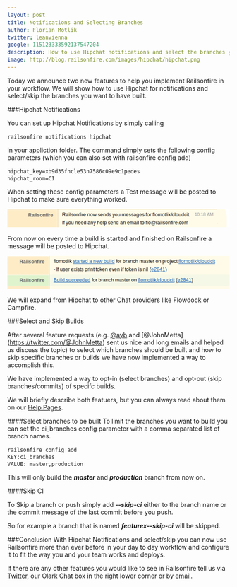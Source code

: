 ```yaml
---
layout: post
title: Notifications and Selecting Branches
author: Florian Motlik
twitter: leanvienna
google: 115123333592137547204
description: How to use Hipchat notifications and select the branches you want to build on Railsonfire.com!
image: http://blog.railsonfire.com/images/hipchat/hipchat.png
---
```


Today we announce two new features to help you implement Railsonfire
in your workflow. We will show how to use Hipchat for notifications and
select/skip the branches you want to have built.

###Hipchat Notifications

You can set up Hipchat Notifications by simply calling

    railsonfire notifications hipchat

in your appliction folder. The command simply sets the following config
parameters (which you can also set with railsonfire config add)

    hipchat_key=xb9d35fhcle53n7586c09e9c1pedes
    hipchat_room=CI

When setting these config parameters a Test message will be posted to
Hipchat to make sure everything worked.

![Hipchat Notifications](/images/notifications/setup.png)

From now on every time a build is started and finished on Railsonfire a message will
be posted to Hipchat.

![Hipchat Notifications](/images/notifications/notifications.png)

We will expand from Hipchat to other Chat providers like Flowdock or
Campfire.

###Select and Skip Builds

After several feature requests (e.g. [@ayb](https://twitter.com/ayb) and
[@JohnMetta] (https://twitter.com/@JohnMetta) sent us nice and long
emails and helped us discuss the topic) to select which branches should be built
and how to skip specific branches or builds we have now implemented a
way to accomplish this.

We have implemented a way to opt-in (select branches) and opt-out (skip
branches/commits) of specifc builds.

We will briefly describe both featuers, but you can always read about
them on our [Help
Pages](http://help.railsonfire.com/setup/skip-and-select.html).

####Select branches to be built
To limit the branches you want to build you can set the ci_branches
config parameter with a comma separated list of branch names.

    railsonfire config add
    KEY:ci_branches
    VALUE: master,production

This will only build the ***master*** and ***production*** branch from
now on.

####Skip CI

To Skip a branch or push simply add ***--skip-ci*** either to the
branch name or the commit message of the last commit before you push.

So for example a branch that is named ***featurex--skip-ci*** will be
skipped.

###Conclusion
With Hipchat Notifications and select/skip you can now use Railsonfire
more than ever before in your day to day workflow and configure it to
fit the way you and your team works and deploys.

If there are any other features you would like to see in Railsonfire
tell us via [Twitter](https://twitter.com/railsonfire), our Olark Chat
box in the right lower corner or by [email](mailto:flo@railsonfire.com).
